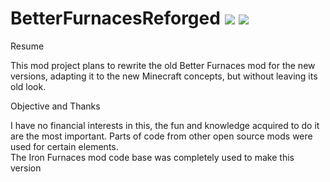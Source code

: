 # BetterFurnacesReforged ![](https://cf.way2muchnoise.eu/395653.svg) ![](https://cf.way2muchnoise.eu/versions/For%20MC_395653_all.svg)
Resume

This mod project plans to rewrite the old Better Furnaces
mod for the new versions, adapting it to the new Minecraft concepts, but without leaving its
old look.

Objective and Thanks

I have no financial interests in this, the fun and knowledge acquired to do it are the most important.  Parts of code from other open source mods were used for certain elements.  
The Iron Furnaces mod code base was completely used to make this version
